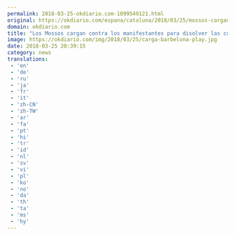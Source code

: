 ```yaml
---
permalink: 2018-03-25-okdiario.com-1099549121.html
original: https://okdiario.com/espana/cataluna/2018/03/25/mossos-cargan-contra-manifestantes-disolver-concentraciones-barcelona-2022851
domain: okdiario.com
title: "Los Mossos cargan contra los manifestantes para disolver las concentraciones en Barcelona"
image: https://okdiario.com/img/2018/03/25/carga-barbelona-play.jpg
date: 2018-03-25 20:39:15
category: news
translations: 
 - 'en'
 - 'de'
 - 'ru'
 - 'ja'
 - 'fr'
 - 'it'
 - 'zh-CN'
 - 'zh-TW'
 - 'ar'
 - 'fa'
 - 'pt'
 - 'hi'
 - 'tr'
 - 'id'
 - 'nl'
 - 'sv'
 - 'vi'
 - 'pl'
 - 'ko'
 - 'no'
 - 'da'
 - 'th'
 - 'ta'
 - 'ms'
 - 'hy'
---
```


